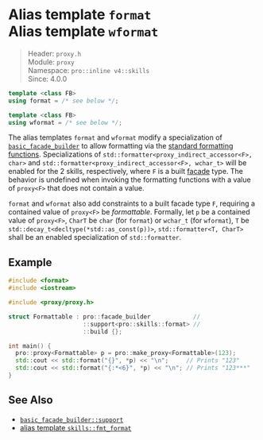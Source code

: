 # Alias template `format`<br />Alias template `wformat`

> Header: `proxy.h`  
> Module: `proxy`  
> Namespace: `pro::inline v4::skills`  
> Since: 4.0.0

```cpp
template <class FB>
using format = /* see below */;

template <class FB>
using wformat = /* see below */;
```

The alias templates `format` and `wformat` modify a specialization of [`basic_facade_builder`](basic_facade_builder/README.md) to allow formatting via the [standard formatting functions](https://en.cppreference.com/w/cpp/utility/format). Specializations of `std::formatter<proxy_indirect_accessor<F>, char>` and `std::formatter<proxy_indirect_accessor<F>, wchar_t>` will be enabled for the 2 skills, respectively, where `F` is a built [facade](facade.md) type. The behavior is undefined when invoking the formatting functions with a value of `proxy<F>` that does not contain a value.

`format` and `wformat` also add constraints to a built facade type `F`, requiring a contained value of `proxy<F>` be *formattable*. Formally, let `p` be a contained value of `proxy<F>`, `CharT` be `char` (for `format`) or `wchar_t` (for `wformat`), `T` be `std::decay_t<decltype(*std::as_const(p))>`, `std::formatter<T, CharT>` shall be an enabled specialization of `std::formatter`.

## Example

```cpp
#include <format>
#include <iostream>

#include <proxy/proxy.h>

struct Formattable : pro::facade_builder            //
                     ::support<pro::skills::format> //
                     ::build {};

int main() {
  pro::proxy<Formattable> p = pro::make_proxy<Formattable>(123);
  std::cout << std::format("{}", *p) << "\n";     // Prints "123"
  std::cout << std::format("{:*<6}", *p) << "\n"; // Prints "123***"
}
```

## See Also

- [`basic_facade_builder::support`](basic_facade_builder/support.md)
- [alias template `skills::fmt_format`](skills_fmt_format.md)
